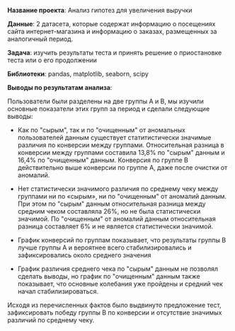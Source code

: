 **Название проекта**: Анализ гипотез для увеличения выручки  

**Данные**: 2 датасета, которые содержат информацию о посещениях сайта интернет-магазина и информацию о заказах, размещенных за аналогичный период.

**Задача**: изучить результаты теста и принять решение о приостановке теста или о его продолжении

**Библиотеки**: pandas, matplotlib, seaborn, scipy

**Выводы по результатам анализа**:

Пользователи были разделены на две группы A и B, мы изучили основные показатели этих групп за период и сделали следующие выводы:

* Как по "сырым", так и по "очищенным" от аномальных пользователей данным существует статитистически значимые различия по конверсии между группами. Относительная разница в конверсии между группами составила 13,8% по "сырым" данным и 16,4% по "очищенным" данным. Конверсия по группе B действительно выше конверсии по группе A, даже после очистки от аномалий.

* Нет статистически значимого различия по среднему чеку между группами ни по «сырым», ни по "очищенным" от аномалий данным. При этом по "сырым" данным относительная разница между средним чеком составляла 26%, но не была статистически значимой. По "очищенным" от аномалий данным относительная разница составляет 6% и не является статистически значимой.

* График конверсий по группам показывает, что результаты группы B лучше группы A и вероятнее всего стабилизировались и зафиксировались около среднего значения

* График различия среднего чека по "сырым" данным не позволял сделать выводы, но график по "очищенным" данным также показывает, что основные колебания уже пройдены и средний чек начал стабилизироваться.

Исходя из перечисленных фактов было выдвинуто предложение тест, зафиксировать победу группы B по конверсии и отсутствие значимых различий по среднему чеку.
